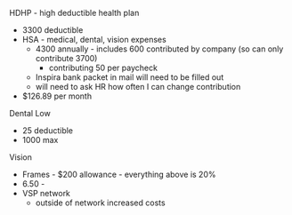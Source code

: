HDHP - high deductible health plan
- 3300 deductible
- HSA - medical, dental, vision expenses
	- 4300 annually - includes 600 contributed by company (so can only contribute 3700)
		- contributing 50 per paycheck
	- Inspira bank packet in mail will need to be filled out
	- will need to ask HR how often I can change contribution
- $126.89 per month

Dental Low
- 25 deductible
- 1000 max

Vision
- Frames - $200 allowance - everything above is 20%
- 6.50 - 
- VSP network
	- outside of network increased costs